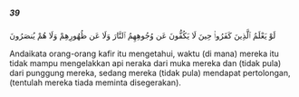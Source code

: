 ##### 39

<span class="ayah">لَوْ يَعْلَمُ ٱلَّذِينَ كَفَرُوا۟ حِينَ لَا يَكُفُّونَ عَن وُجُوهِهِمُ ٱلنَّارَ وَلَا عَن ظُهُورِهِمْ وَلَا هُمْ يُنصَرُونَ</span>

<span class="ayah_translation">Andaikata orang-orang kafir itu mengetahui, waktu (di mana) mereka itu tidak mampu mengelakkan api neraka dari muka mereka dan (tidak pula) dari punggung mereka, sedang mereka (tidak pula) mendapat pertolongan, (tentulah mereka tiada meminta disegerakan).</span>
